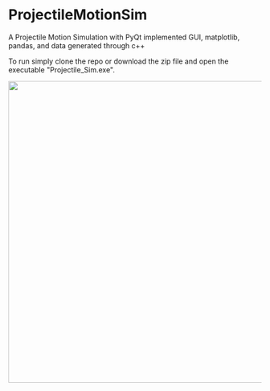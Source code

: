 # ProjectileMotionSim
A Projectile Motion Simulation with PyQt implemented GUI, matplotlib, pandas, and data generated through c++

To run simply clone the repo or download the zip file and open the executable "Projectile_Sim.exe".

<p align= "center">
<img src="MandelBrotSet.PNG" width="600" height="600" />
</p>
